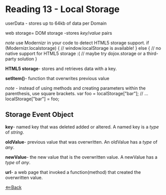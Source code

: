 # Reading 13 - Local Storage

userData - stores up to 64kb of data per Domain

web storage= DOM storage
-stores *key*/*value* pairs

*note* use Modernizr in your code to detect HTML5 storage support.
  if (Modernizr.localstorage) {
  // window.localStorage is available!
  } else {
  // no native support for HTML5 storage :(
  // maybe try dojox.storage or a third-party solution
  }

**HTML5 storage**- stores and retrieves data with a key.

**setItem()**- function that overwrites previous value

*note* - instead of using methods and creating parameters within the parenthesis, use square brackets.
  var foo = localStorage["bar"];
  // ...
  localStorage["bar"] = foo;

## Storage Event Object

**key**- named key that was deleted added or altered. A named key is a *type* of *string*.

**oldValue**- previous value that was overwritten. An oldValue has a *type* of *any*.

**newValue**- the new value that is the overwritten value. A newValue has a *type* of *any*.

**url**- a web page that invoked a function(method) that created the overwritten value.

[<==Back](README.md)